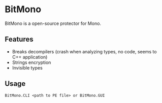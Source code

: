 # BitMono
BitMono is a open-source protector for Mono.

## Features
* Breaks decompilers (crash when analyzing types, no code, seems to C++ application)
* Strings encryption
* Invisible types

## Usage
`BitMono.CLI <path to PE file> or BitMono.GUI`